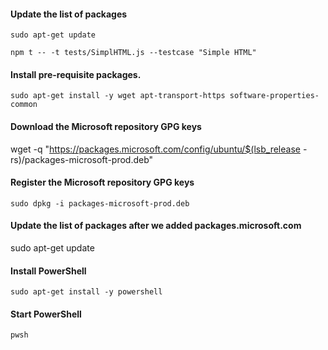 #### Update the list of packages

``` 
sudo apt-get update 
```

```
npm t -- -t tests/SimplHTML.js --testcase "Simple HTML"
```

#### Install pre-requisite packages.
 ```sudo apt-get install -y wget apt-transport-https software-properties-common```
 
#### Download the Microsoft repository GPG keys
wget -q "https://packages.microsoft.com/config/ubuntu/$(lsb_release -rs)/packages-microsoft-prod.deb"

#### Register the Microsoft repository GPG keys
```sudo dpkg -i packages-microsoft-prod.deb```

#### Update the list of packages after we added packages.microsoft.com
sudo apt-get update

#### Install PowerShell
```sudo apt-get install -y powershell```

#### Start PowerShell
```pwsh```
